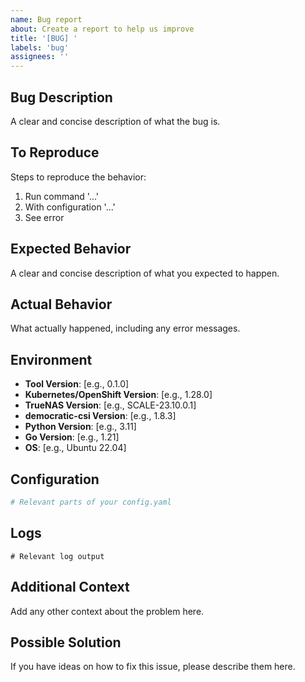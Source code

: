 ```yaml
---
name: Bug report
about: Create a report to help us improve
title: '[BUG] '
labels: 'bug'
assignees: ''
---
```


## Bug Description
A clear and concise description of what the bug is.

## To Reproduce
Steps to reproduce the behavior:
1. Run command '...'
2. With configuration '...'
3. See error

## Expected Behavior
A clear and concise description of what you expected to happen.

## Actual Behavior
What actually happened, including any error messages.

## Environment
- **Tool Version**: [e.g., 0.1.0]
- **Kubernetes/OpenShift Version**: [e.g., 1.28.0]
- **TrueNAS Version**: [e.g., SCALE-23.10.0.1]
- **democratic-csi Version**: [e.g., 1.8.3]
- **Python Version**: [e.g., 3.11]
- **Go Version**: [e.g., 1.21]
- **OS**: [e.g., Ubuntu 22.04]

## Configuration
```yaml
# Relevant parts of your config.yaml
```

## Logs
```
# Relevant log output
```

## Additional Context
Add any other context about the problem here.

## Possible Solution
If you have ideas on how to fix this issue, please describe them here.